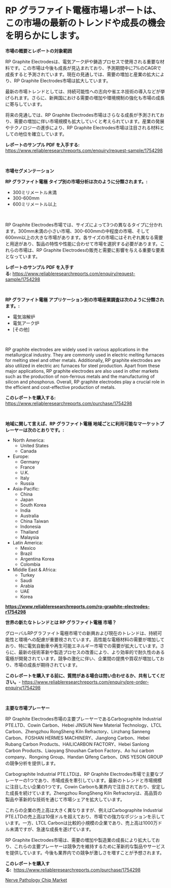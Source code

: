 <p><h1>RP グラファイト電極市場レポートは、この市場の最新のトレンドや成長の機会を明らかにします。</h1></p><p><strong>市場の概要とレポートの対象範囲</strong></p>
<p><p>RP Graphite Electrodesは、電気アーク炉や鋳造プロセスで使用される重要な材料です。この市場は今後も成長が見込まれており、予測期間中に7%のCAGRで成長すると予測されています。現在の見通しでは、需要の増加と産業の拡大により、RP Graphite Electrodes市場は拡大しています。</p><p>最新の市場トレンドとしては、持続可能性への志向や省エネ技術の導入などが挙げられます。さらに、新興国における需要の増加や環境規制の強化も市場の成長に寄与しています。</p><p>将来の見通しでは、RP Graphite Electrodes市場はさらなる成長が予測されており、需要の増加に伴い市場規模も拡大していくと考えられています。産業の発展やテクノロジーの進歩により、RP Graphite Electrodes市場は注目される材料としての地位を確立しています。</p></p>
<p><strong>レポートのサンプル PDF を入手する:</strong> <a href="https://www.reliableresearchreports.com/enquiry/request-sample/1754298">https://www.reliableresearchreports.com/enquiry/request-sample/1754298</a></p>
<p>&nbsp;</p>
<p><strong>市場セグメンテーション</strong></p>
<p><strong>RP グラファイト電極 タイプ別の市場分析は次のように分類されます。:</strong></p>
<p><ul><li>300ミリメートル未満</li><li>300-600mm</li><li>600ミリメートル以上</li></ul></p>
<p>&nbsp;</p>
<p><p>RP Graphite Electrodes市場では、サイズによって3つの異なるタイプに分かれます。300mm未満の小さい市場、300-600mmの中程度の市場、そして600mm以上の大きな市場があります。各サイズの市場にはそれぞれ異なる需要と用途があり、製品の特性や性能に合わせて市場を選択する必要があります。これらの市場は、RP Graphite Electrodesの販売と需要に影響を与える重要な要素となっています。</p></p>
<p><strong>レポートのサンプル PDF を入手する:</strong>&nbsp;<a href="https://www.reliableresearchreports.com/enquiry/request-sample/1754298">https://www.reliableresearchreports.com/enquiry/request-sample/1754298</a></p>
<p>&nbsp;</p>
<p><strong> RP グラファイト電極 アプリケーション別の市場産業調査は次のように分類されます。:</strong></p>
<p><ul><li>電気溶解炉</li><li>電気アーク炉</li><li>[その他]</li></ul></p>
<p>&nbsp;</p>
<p><p>RP graphite electrodes are widely used in various applications in the metallurgical industry. They are commonly used in electric melting furnaces for melting steel and other metals. Additionally, RP graphite electrodes are also utilized in electric arc furnaces for steel production. Apart from these major applications, RP graphite electrodes are also used in other markets such as the production of non-ferrous metals and the manufacturing of silicon and phosphorus. Overall, RP graphite electrodes play a crucial role in the efficient and cost-effective production of metals.</p></p>
<p><strong>このレポートを購入する:</strong>&nbsp; <a href="https://www.reliableresearchreports.com/purchase/1754298">https://www.reliableresearchreports.com/purchase/1754298</a></p>
<p>&nbsp;</p>
<p><strong>地域に関して言えば、RP グラファイト電極 地域ごとに利用可能なマーケットプレーヤーは次のとおりです。:</strong></p>
<p><ul>
    <li>
        North America:
        <ul>
            <li>United States</li>
            <li>Canada</li>
        </ul>
    </li>
    <li>
        Europe:
        <ul>
            <li>Germany</li>
            <li>France</li>
            <li>U.K.</li>
            <li>Italy</li>
            <li>Russia</li>
        </ul>
    </li>
    <li>
        Asia-Pacific:
        <ul>
            <li>China</li>
            <li>Japan</li>
            <li>South Korea</li>
            <li>India</li>
            <li>Australia</li>
            <li>China Taiwan</li>
            <li>Indonesia</li>
            <li>Thailand</li>
            <li>Malaysia</li>
        </ul>
    </li>
    <li>
        Latin America:
        <ul>
            <li>Mexico</li>
            <li>Brazil</li>
            <li>Argentina Korea</li>
            <li>Colombia</li>
        </ul>
    </li>
    <li>
        Middle East & Africa:
        <ul>
            <li>Turkey</li>
            <li>Saudi</li>
            <li>Arabia</li>
            <li>UAE</li>
            <li>Korea</li>
        </ul>
    </li>
    </ul></p>
<p><strong><a href="https://www.reliableresearchreports.com/rp-graphite-electrodes-r1754298">https://www.reliableresearchreports.com/rp-graphite-electrodes-r1754298</a></strong>&nbsp;</p>
<p><strong>世界の新たなトレンドとは RP グラファイト電極 市場？</strong></p>
<p><p>グローバルRPグラファイト電極市場での新興および現在のトレンドは、持続可能性と環境への配慮が重要視されています。高性能な電極材料の需要が増加しており、特に電気自動車や再生可能エネルギー市場での需要が拡大しています。さらに、最新の技術革新や製造プロセスの改善により、より効率的で耐久性のある電極が開発されています。競争の激化に伴い、企業間の提携や買収が増加しており、市場の成長が期待されています。</p></p>
<p><strong>このレポートを購入する前に、質問がある場合は問い合わせるか、共有してください。</strong>- <a href="https://www.reliableresearchreports.com/enquiry/pre-order-enquiry/1754298">https://www.reliableresearchreports.com/enquiry/pre-order-enquiry/1754298</a></p>
<p>&nbsp;</p>
<p><strong>主要な市場プレーヤー</strong></p>
<p><p>RP Graphite Electrodes市場の主要プレーヤーであるCarbographite Industrial PTE.LTD、Cowin Carbon、Hebei JINSUN New Material Technology、LTCL Carbon、Zhengzhou RongSheng Kiln Refractory、Linzhang Sanneng Carbon、FOSHAN HERMES MACHINERY、Jianglong Carbon、Hebei Rubang Carbon Products、HAILICARBON FACTORY、Hebei Sanlong Carbon Products、Liaoyang Shoushan Carbon Factory、Ao hui carbon company、Rongxing Group、Handan Qifeng Carbon、DNS YESON GROUPの競争分析を提供します。 </p><p>Carbographite Industrial PTE.LTDは、RP Graphite Electrodes市場で主要なプレーヤーの1つであり、市場成長を牽引しています。最新のトレンドと市場規模に注目したい企業の1つです。Cowin Carbonも業界内で注目されており、安定した成長を続けています。Zhengzhou RongSheng Kiln Refractoryは、高品質の製品や革新的な技術を通じて市場シェアを拡大しています。</p><p>これらの企業の売上高は大きく異なりますが、例えばCarbographite Industrial PTE.LTDの売上高は10億ドルを超えており、市場での強力なポジションを示しています。一方、LTCL Carbonは比較的小規模の企業であり、売上高は1000万ドル未満ですが、急速な成長を遂げています。</p><p>RP Graphite Electrodes市場は、需要の増加や製造業の成長により拡大しており、これらの主要プレーヤーは競争力を維持するために革新的な製品やサービスを提供しています。今後も業界内での競争が激しさを増すことが予想されます。</p></p>
<p><strong>このレポートを購入する:</strong>&nbsp;&nbsp;<a href="https://www.reliableresearchreports.com/purchase/1754298">https://www.reliableresearchreports.com/purchase/1754298</a></p>
<p><p><a href="https://chivalrous-flock-a86.notion.site/Nerve-Pathology-Chip-Market-Trends-Forecast-and-Competitive-Analysis-to-2031-1efe3752463346898e1798feb2b1e2f7">Nerve Pathology Chip Market</a></p></p>